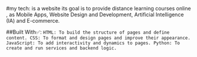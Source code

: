 #my tech:
is a website its goal is to provide distance learning courses online , as Mobile Apps, Website Design and Development, Artificial Intelligence (IA)
 and E-commerce.

##Built With✅:
``
   HTML: To build the structure of pages and define content.
    CSS: To format and design pages and improve their appearance.
    JavaScript: To add interactivity and dynamics to pages.
    Python: To create and run services and backend logic.
``

